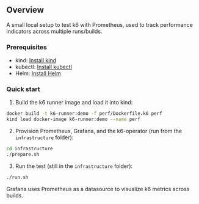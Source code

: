 ## Overview

A small local setup to test k6 with Prometheus, used to track performance indicators across multiple runs/builds.

### Prerequisites

- kind: [Install kind](https://kind.sigs.k8s.io/docs/user/quick-start/#installation)
- kubectl: [Install kubectl](https://kubernetes.io/docs/tasks/tools/#kubectl)
- Helm: [Install Helm](https://helm.sh/docs/intro/install/)

### Quick start

1. Build the k6 runner image and load it into kind:

```bash
docker build -t k6-runner:demo -f perf/Dockerfile.k6 perf
kind load docker-image k6-runner:demo --name perf
```

2. Provision Prometheus, Grafana, and the k6-operator (run from the `infrastructure` folder):

```bash
cd infrastructure
./prepare.sh
```

3. Run the test (still in the `infrastructure` folder):

```bash
./run.sh
```

Grafana uses Prometheus as a datasource to visualize k6 metrics across builds.
